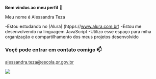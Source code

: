 **Bem vindos ao meu perfil** 💙

Meu nome é Alessandra Teza

-Estou estudando no [Alura] (htpps://www.alura.com.br)
-Estou me desenvolvendo na linguagem JavaScript
-Utilizo esse espaço para miha organização e compartilhamento dos meus projetos desenvolvido

### Voçê pode entrar em contato comigo 📫

alessandra.teza@escola.pr.gov.br


![](https://media.tenor.com/Gm8HFq3CwUMAAAAC/birthday-party.gif)
